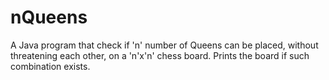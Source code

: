 # nQueens
A Java program that check if 'n' number of Queens can be placed, without threatening each other, on a 'n'x'n' chess board. Prints the board if such combination exists.
